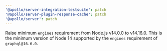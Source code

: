 ```yaml
---
'@apollo/server-integration-testsuite': patch
'@apollo/server-plugin-response-cache': patch
'@apollo/server': patch
---
```


Raise minimum `engines` requirement from Node.js v14.0.0 to v14.16.0. This is the minimum version of Node 14 supported by the `engines` requirement of `graphql@16.6.0`.
